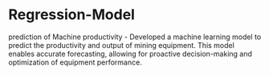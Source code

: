 # Regression-Model
prediction of Machine productivity - Developed a machine learning model to predict the productivity and output of mining equipment. This model enables accurate forecasting, allowing for proactive decision-making and optimization of equipment performance.
